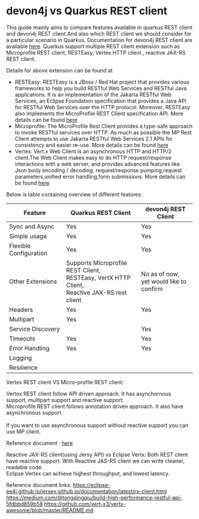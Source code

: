 # devon4j vs Quarkus REST client

This guide mainly aims to compare features available in quarkus REST client and devon4j REST client.And also which REST client we should consider for a particular scenario in Quarkus.
Documentation for devon4j REST client are available [here](https://github.com/devonfw/devon4j/blob/master/documentation/guide-service-client.asciidoc).
Quarkus support multiple REST client extension such as Microprofile REST client, RESTEasy, Vertex HTTP client , reactive JAX-RS REST client.

Details for above extension can be found at 
* RESTEasy:
  RESTEasy is a JBoss / Red Hat project that provides various frameworks to help you build RESTful Web Services and RESTful Java applications. It is an implementation of the Jakarta RESTful Web Services, an Eclipse Foundation specification that provides a Java API for RESTful Web Services over the HTTP protocol.
  Moreover, RESTEasy also implements the MicroProfile REST Client specification API. More details can be found [here](https://resteasy.github.io/)
* Microprofile: 
  The MicroProfile Rest Client provides a type-safe approach to invoke RESTful services over HTTP. As much as possible the MP Rest Client attempts to use Jakarta RESTful Web Services 2.1 APIs for consistency and easier re-use.
  More details can be found [here](https://github.com/eclipse/microprofile-rest-client)
* Vertex: 
  Vert.x Web Client is an asynchronous HTTP and HTTP/2 client.The Web Client makes easy to do HTTP request/response interactions with a web server, and provides advanced features like Json body encoding / decoding,
  request/response pumping,request parameters,unified error handling,form submissions. More details can be found [here](https://vertx.io/docs/vertx-web-client/java/)

Below is table containing overview of different features:


|Feature|	Quarkus REST Client|	devon4j REST Client|
| -----------|----------- |----------- |
|Sync and Async|	Yes|	Yes|
|Simple usage|	Yes|	Yes|
|Flexible Configuration|	Yes|	Yes|
|Other Extensions|	Supports Microprofile REST Client,<br> RESTEasy, VertX HTTP Client,<br> Reactive JAX-RS rest client|	No as of now,<br> yet would like to confirm|
|Headers|	Yes|	Yes|
|Multipart|	Yes|  |	
|Service Discovery|    |		Yes|
|Timeouts|Yes|	Yes|
|Error Handling|	Yes|	Yes|
|Logging	|  |  |	
|Resilience	|   |    |	

Vertex REST client VS Micro-profile REST client:

Vertex REST client follow API driven approach. It has asynchornous support, multipart support and reactive support. <br>
Microprofile REST client follows annotation driven approach. It also have asynchronous support. <br><br>
If you want to use asynchronous support without reactive support you can use MP client.

Reference document : [here](https://dzone.com/articles/invoking-rest-apis-asynchronously-with-quarkus)

Reactive JAX-RS client(using Jersy API) vs Eclipse Vertx:
Both REST client have reactive support. With Reactive JAS-RS client we can write cleaner, readable code. <br>
Eclipse Vertex can achieve highest throughput, and lowest latency.<br>

Reference document links:
https://eclipse-ee4j.github.io/jersey.github.io/documentation/latest/rx-client.html
https://medium.com/@tongqingqiu/build-high-performance-restful-api-5fdbbd859b58
https://github.com/vert-x3/vertx-awesome/blob/master/README.md


